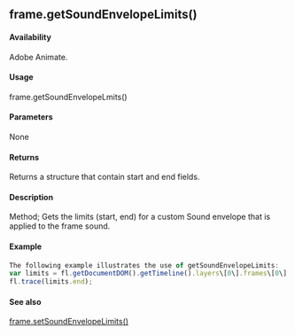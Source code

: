 ## frame.getSoundEnvelopeLimits()

#### Availability

Adobe Animate.

#### Usage

frame.getSoundEnvelopeLmits()

#### Parameters

None

#### Returns

Returns a structure that contain start and end fields.

#### Description

Method; Gets the limits (start, end) for a custom Sound envelope that is applied to the frame sound.

#### Example

```javascript
The following example illustrates the use of getSoundEnvelopeLimits:
var limits = fl.getDocumentDOM().getTimeline().layers\[0\].frames\[0\].getSoundEnvelopeLimits(); fl.trace(limits.start);
fl.trace(limits.end);

```
#### See also

[frame.setSoundEnvelopeLimits()](../Frame_object/frame28.md)

